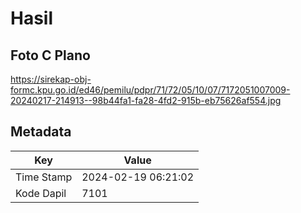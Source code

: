 # Hasil

## Foto C Plano

https://sirekap-obj-formc.kpu.go.id/ed46/pemilu/pdpr/71/72/05/10/07/7172051007009-20240217-214913--98b44fa1-fa28-4fd2-915b-eb75626af554.jpg


## Metadata

| Key        | Value               |
| ---------- | ------------------- |
| Time Stamp | 2024-02-19 06:21:02 |
| Kode Dapil | 7101                |



